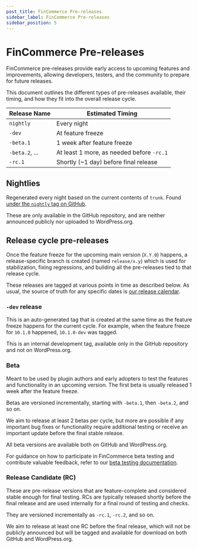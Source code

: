 ```yaml
---
post_title: FinCommerce Pre-releases
sidebar_label: FinCommerce Pre-releases
sidebar_position: 5
---
```


# FinCommerce Pre-releases

FinCommerce pre-releases provide early access to upcoming features and improvements, allowing developers, testers, and the community to prepare for future releases.

This document outlines the different types of pre-releases available, their timing, and how they fit into the overall release cycle.

| Release Name      | Estimated Timing                                     |
|-------------------|------------------------------------------------------|
| `nightly`         | Every night                                          |
| `-dev`            | At feature freeze                                    |
| `-beta.1`         | 1 week after feature freeze                          |
| `-beta.2`, ...    | At least 1 more, as needed before `-rc.1`            |
| `-rc.1`           | Shortly (~1 day) before final release                |

## Nightlies

Regenerated every night based on the current contents of `trunk`. Found [under the `nightly` tag on GitHub](https://github.com/dieselfox1/fincommerce/releases/tag/nightly).

These are only available in the GitHub repository, and are neither announced publicly nor uploaded to WordPress.org.

## Release cycle pre-releases

Once the feature freeze for the upcoming main version (`X.Y.0`) happens, a release-specific branch is created (named `release/x.y`) which is used for stabilization, fixing regressions, and building all the pre-releases tied to that release cycle.

These releases are tagged at various points in time as described below. As usual, the source of truth for any specific dates is [our release calendar](https://developer.fincommerce.com/release-calendar/).

### `-dev` release

This is an auto-generated tag that is created at the same time as the feature freeze happens for the current cycle. For example, when the feature freeze for `10.1.0` happened, `10.1.0-dev` was tagged.

This is an internal development tag, available only in the GitHub repository and not on WordPress.org.

### Beta

Meant to be used by plugin authors and early adopters to test the features and functionality in an upcoming version. The first beta is usually released 1 week after the feature freeze.

Betas are versioned incrementally, starting with `-beta.1`, then `-beta.2`, and so on.

We aim to release at least 2 betas per cycle, but more are possible if any important bug fixes or functionality require additional testing or receive an important update before the final stable release.

All beta versions are available both on GitHub and WordPress.org.

For guidance on how to participate in FinCommerce beta testing and contribute valuable feedback, refer to our [beta testing documentation](/docs/contribution/testing/beta-testing/).

### Release Candidate (RC)

These are pre-release versions that are feature-complete and considered stable enough for final testing. RCs are typically released shortly before the final release and are used internally for a final round of testing and checks.

They are versioned incrementally as `-rc.1`, `-rc.2`, and so on.

We aim to release at least one RC before the final release, which will not be publicly announced but will be tagged and available for download on both GitHub and WordPress.org.
